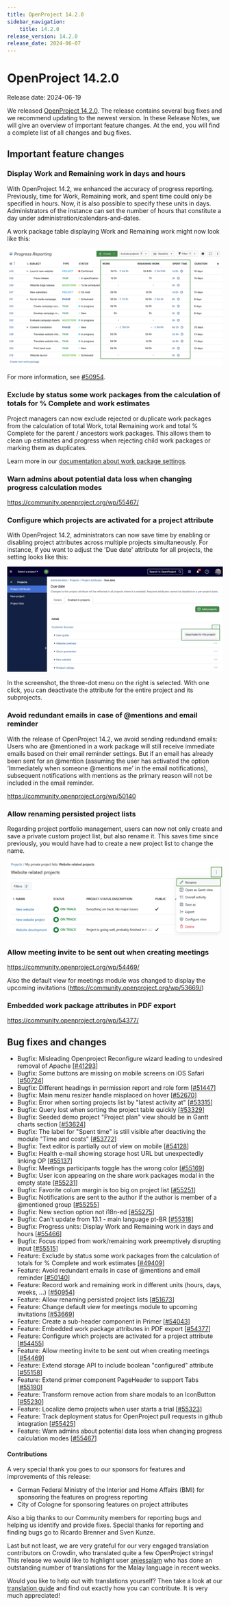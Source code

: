 ```yaml
---
title: OpenProject 14.2.0
sidebar_navigation:
    title: 14.2.0
release_version: 14.2.0
release_date: 2024-06-07
---
```


# OpenProject 14.2.0

Release date: 2024-06-19

We released [OpenProject 14.2.0](https://community.openproject.org/versions/2040). The release contains several bug fixes and we recommend updating to the newest version. In these Release Notes, we will give an overview of  important feature changes. At the end, you will find a complete list of  all changes and bug fixes.

## Important feature changes

### Display Work and Remaining work in days and hours

With OpenProject 14.2, we enhanced the accuracy of progress reporting. Previously, time for Work, Remaining work, and spent time could only be specified in hours. Now, it is also possible to specify these units in days. Administrators of the instance can set the number of hours that constitute a day under administration/calendars-and-dates.

A work package table displaying Work and Remaining work might now look like this:

![Work package table showing Work and Remaining work in days and hours](openproject-14-2-progress-reporting-work-package-table-highlighted.png)

For more information, see [#50954](https://community.openproject.org/wp/50954).

### Exclude by status some work packages from the calculation of totals for % Complete and work estimates 

Project managers can now exclude rejected or duplicate work packages from the calculation of total Work, total Remaining work and total % Complete for the parent / ancestors work packages. This allows them to clean up estimates and progress when rejecting child work packages or marking them as duplicates.

Learn more in our [documentation about work package settings](https://www.openproject.org/docs/system-admin-guide/manage-work-packages/work-package-settings/).

### Warn admins about potential data loss when changing progress calculation modes
https://community.openproject.org/wp/55467/

### Configure which projects are activated for a project attribute

With OpenProject 14.2, administrators can now save time by enabling or disabling project attributes across multiple projects simultaneously. For instance, if you want to adjust the 'Due date' attribute for all projects, the setting looks like this: 

![Configure which projects are activated for a project attribute](openproject-14-2-project-attributes-settings-highlighted.png)

In the screenshot, the three-dot menu on the right is selected. With one click, you can deactivate the attribute for the entire project and its subprojects.

### Avoid redundant emails in case of @mentions and email reminder

With the release of OpenProject 14.2, we avoid sending redundand emails: Users who are @mentioned in a work package will still receive immediate emails based on their email reminder settings. But if an email has already been sent for an @mention (assuming the user has activated the option ‘Immediately when someone @mentions me’ in the email notifications), subsequent notifications with mentions as the primary reason will not be included in the email reminder.

https://community.openproject.org/wp/50140

### Allow renaming persisted project lists

Regarding project portfolio management, users can now not only create and save a private custom project list, but also rename it. This saves time since previously, you would have had to create a new project list to change the name.

![Rename private persisted project lists](openproject-14-2-rename-persisted-lists.png)

### Allow meeting invite to be sent out when creating meetings
https://community.openproject.org/wp/54469/

Also the default view for meetings module was changed to display the upcoming invitations (https://community.openproject.org/wp/53669/)

### Embedded work package attributes in PDF export
https://community.openproject.org/wp/54377/

## Bug fixes and changes

<!-- Warning: Anything within the below lines will be automatically removed by the release script -->
<!-- BEGIN AUTOMATED SECTION -->

- Bugfix: Misleading Openproject Reconfigure wizard leading to undesired removal of Apache \[[#41293](https://community.openproject.org/wp/41293)\]
- Bugfix: Some buttons are missing on mobile screens on iOS Safari \[[#50724](https://community.openproject.org/wp/50724)\]
- Bugfix: Different headings in permission report and role form \[[#51447](https://community.openproject.org/wp/51447)\]
- Bugfix: Main menu resizer handle misplaced on hover \[[#52670](https://community.openproject.org/wp/52670)\]
- Bugfix: Error when sorting projects list by "latest activity at" \[[#53315](https://community.openproject.org/wp/53315)\]
- Bugfix: Query lost when sorting the project table quickly \[[#53329](https://community.openproject.org/wp/53329)\]
- Bugfix: Seeded demo project "Project plan" view should be in Gantt charts section \[[#53624](https://community.openproject.org/wp/53624)\]
- Bugfix: The label for "Spent time" is still visible after deactiving the module "Time and costs" \[[#53772](https://community.openproject.org/wp/53772)\]
- Bugfix: Text editor is partially out of view on mobile \[[#54128](https://community.openproject.org/wp/54128)\]
- Bugfix: Health e-mail showing storage host URL but unexpectedly linking OP \[[#55137](https://community.openproject.org/wp/55137)\]
- Bugfix: Meetings participants toggle has the wrong color \[[#55169](https://community.openproject.org/wp/55169)\]
- Bugfix: User icon appearing on the share work packages modal in the empty state \[[#55231](https://community.openproject.org/wp/55231)\]
- Bugfix: Favorite colum margin is too big on project list \[[#55251](https://community.openproject.org/wp/55251)\]
- Bugfix: Notifications are sent to the author if the author is member of a @mentioned group \[[#55255](https://community.openproject.org/wp/55255)\]
- Bugfix: New section option not i18n-ed \[[#55275](https://community.openproject.org/wp/55275)\]
- Bugfix: Can't update from 13.1 - main language pt-BR \[[#55318](https://community.openproject.org/wp/55318)\]
- Bugfix: Progress units: Display Work and Remaining work in days and hours \[[#55466](https://community.openproject.org/wp/55466)\]
- Bugfix: Focus ripped from work/remaining work preemptively disrupting input \[[#55515](https://community.openproject.org/wp/55515)\]
- Feature: Exclude by status some work packages from the calculation of totals for % Complete and work estimates \[[#49409](https://community.openproject.org/wp/49409)\]
- Feature: Avoid redundant emails in case of @mentions and email reminder \[[#50140](https://community.openproject.org/wp/50140)\]
- Feature: Record work and remaining work in different units (hours, days, weeks, ...) \[[#50954](https://community.openproject.org/wp/50954)\]
- Feature: Allow renaming persisted project lists \[[#51673](https://community.openproject.org/wp/51673)\]
- Feature: Change default view for meetings module to upcoming invitations \[[#53669](https://community.openproject.org/wp/53669)\]
- Feature: Create a sub-header component in Primer \[[#54043](https://community.openproject.org/wp/54043)\]
- Feature: Embedded work package attributes in PDF export \[[#54377](https://community.openproject.org/wp/54377)\]
- Feature: Configure which projects are activated for a project attribute \[[#54455](https://community.openproject.org/wp/54455)\]
- Feature: Allow meeting invite to be sent out when creating meetings \[[#54469](https://community.openproject.org/wp/54469)\]
- Feature: Extend storage API to include boolean "configured" attribute \[[#55158](https://community.openproject.org/wp/55158)\]
- Feature: Extend primer component PageHeader to support Tabs \[[#55190](https://community.openproject.org/wp/55190)\]
- Feature: Transform remove action from share modals to an IconButton \[[#55230](https://community.openproject.org/wp/55230)\]
- Feature: Localize demo projects when user starts a trial \[[#55323](https://community.openproject.org/wp/55323)\]
- Feature: Track deployment status for OpenProject pull requests in github integration \[[#55425](https://community.openproject.org/wp/55425)\]
- Feature: Warn admins about potential data loss when changing progress calculation modes \[[#55467](https://community.openproject.org/wp/55467)\]

<!-- END AUTOMATED SECTION -->
<!-- Warning: Anything above this line will be automatically removed by the release script -->

#### Contributions
A very special thank you goes to our sponsors for features and improvements of this release:

- German Federal Ministry of the Interior and Home Affairs (BMI) for sponsoring the features on progress reporting
- City of Cologne for sponsoring features on project attributes

Also a big thanks to our Community members for reporting bugs and helping us identify and provide fixes. Special thanks for reporting and finding  bugs go to Ricardo Brenner and Sven Kunze.

Last but not least, we are very grateful for our very engaged translation contributors on Crowdin, who translated quite a few OpenProject strings! This release we would like to highlight user [aniessalam](https://crowdin.com/profile/aniessalam) who has done an outstanding number of translations for the Malay language in recent weeks.

Would you like to help out with translations yourself? Then take a look at our [translation guide](https://www.openproject.org/docs/development/translate-openproject) and find out exactly how you can contribute. It is very much appreciated!
